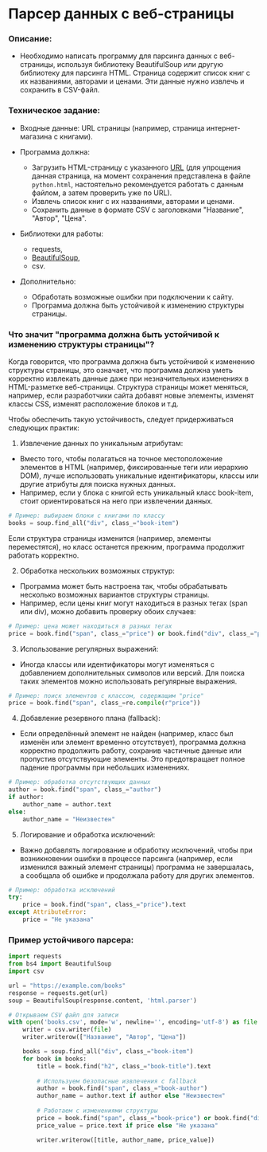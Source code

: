 # Парсер данных с веб-страницы

### Описание:
* Необходимо написать программу для парсинга данных с веб-страницы, используя библиотеку BeautifulSoup или другую библиотеку для парсинга HTML. Страница содержит список книг с их названиями, авторами и ценами. Эти данные нужно извлечь и сохранить в CSV-файл.

### Техническое задание:
* Входные данные: URL страницы (например, страница интернет-магазина с книгами).

* Программа должна:
  * Загрузить HTML-страницу с указанного [URL](https://www.ozon.ru/category/knigi-16500/?category_was_predicted=true&deny_category_prediction=true&from_global=true&text=python) (для упрощения данная страница, на момент сохранения представлена в файле `python.html`,
настоятельно рекомендуется работать с данным файлом, а затем проверить уже по URL). 
  * Извлечь список книг с их названиями, авторами и ценами.
  * Сохранить данные в формате CSV с заголовками "Название", "Автор", "Цена".

* Библиотеки для работы: 
  * requests, 
  * [BeautifulSoup](https://habr.com/ru/articles/544828/), 
  * csv.

* Дополнительно:
  * Обработать возможные ошибки при подключении к сайту.
  * Программа должна быть устойчивой к изменению структуры страницы.

### Что значит "программа должна быть устойчивой к изменению структуры страницы"?

Когда говорится, что программа должна быть устойчивой к изменению структуры страницы, это означает, что программа должна 
уметь корректно извлекать данные даже при незначительных изменениях в HTML-разметке веб-страницы. 
Структура страницы может меняться, например, если разработчики сайта добавят новые элементы, изменят классы CSS, изменят расположение блоков и т.д.

Чтобы обеспечить такую устойчивость, следует придерживаться следующих практик:

1. Извлечение данных по уникальным атрибутам:
* Вместо того, чтобы полагаться на точное местоположение элементов в HTML (например, фиксированные теги или иерархию DOM), лучше использовать уникальные идентификаторы, классы или другие атрибуты для поиска нужных данных.
* Например, если у блока с книгой есть уникальный класс book-item, стоит ориентироваться на него при извлечении данных.

```python
# Пример: выбираем блоки с книгами по классу
books = soup.find_all("div", class_="book-item")
```
Если структура страницы изменится (например, элементы переместятся), но класс останется прежним, программа продолжит работать корректно.

2. Обработка нескольких возможных структур:

* Программа может быть настроена так, чтобы обрабатывать несколько возможных вариантов структуры страницы.
* Например, если цены книг могут находиться в разных тегах (span или div), можно добавить проверку обоих случаев:

```python
# Пример: цена может находиться в разных тегах
price = book.find("span", class_="price") or book.find("div", class_="price")
```

3. Использование регулярных выражений:

* Иногда классы или идентификаторы могут изменяться с добавлением дополнительных символов или версий. Для поиска таких элементов можно использовать регулярные выражения.

```python
# Пример: поиск элементов с классом, содержащим "price"
price = book.find("span", class_=re.compile(r"price"))
```

4. Добавление резервного плана (fallback):

* Если определённый элемент не найден (например, класс был изменён или элемент временно отсутствует), программа должна корректно продолжить работу, сохранив частичные данные или пропустив отсутствующие элементы. 
Это предотвращает полное падение программы при небольших изменениях.

```python
# Пример: обработка отсутствующих данных
author = book.find("span", class_="author")
if author:
    author_name = author.text
else:
    author_name = "Неизвестен"
```

5. Логирование и обработка исключений:

* Важно добавлять логирование и обработку исключений, чтобы при возникновении ошибки в процессе парсинга (например, если изменился важный элемент страницы) программа не завершалась, а сообщала об ошибке и продолжала работу для других элементов.

```python
# Пример: обработка исключений
try:
    price = book.find("span", class_="price").text
except AttributeError:
    price = "Не указана"
```


### Пример устойчивого парсера:

```python
import requests
from bs4 import BeautifulSoup
import csv

url = "https://example.com/books"
response = requests.get(url)
soup = BeautifulSoup(response.content, 'html.parser')

# Открываем CSV файл для записи
with open('books.csv', mode='w', newline='', encoding='utf-8') as file:
    writer = csv.writer(file)
    writer.writerow(["Название", "Автор", "Цена"])

    books = soup.find_all("div", class_="book-item")
    for book in books:
        title = book.find("h2", class_="book-title").text
        
        # Используем безопасные извлечения с fallback
        author = book.find("span", class_="book-author")
        author_name = author.text if author else "Неизвестен"
        
        # Работаем с изменениями структуры
        price = book.find("span", class_="book-price") or book.find("div", class_="book-price")
        price_value = price.text if price else "Не указана"

        writer.writerow([title, author_name, price_value])
```
